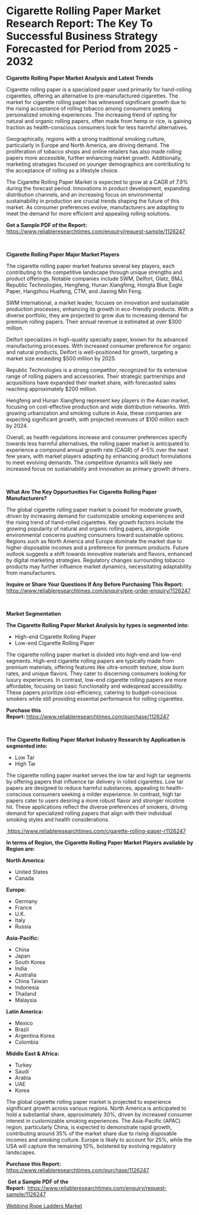 <p><h1>Cigarette Rolling Paper Market Research Report: The Key To Successful Business Strategy Forecasted for Period from 2025 - 2032</h1></p><p><strong>Cigarette Rolling Paper Market Analysis and Latest Trends</strong></p>
<p><p>Cigarette rolling paper is a specialized paper used primarily for hand-rolling cigarettes, offering an alternative to pre-manufactured cigarettes. The market for cigarette rolling paper has witnessed significant growth due to the rising acceptance of rolling tobacco among consumers seeking personalized smoking experiences. The increasing trend of opting for natural and organic rolling papers, often made from hemp or rice, is gaining traction as health-conscious consumers look for less harmful alternatives.</p><p>Geographically, regions with a strong traditional smoking culture, particularly in Europe and North America, are driving demand. The proliferation of tobacco shops and online retailers has also made rolling papers more accessible, further enhancing market growth. Additionally, marketing strategies focused on younger demographics are contributing to the acceptance of rolling as a lifestyle choice.</p><p>The Cigarette Rolling Paper Market is expected to grow at a CAGR of 7.9% during the forecast period. Innovations in product development, expanding distribution channels, and an increasing focus on environmental sustainability in production are crucial trends shaping the future of this market. As consumer preferences evolve, manufacturers are adapting to meet the demand for more efficient and appealing rolling solutions.</p></p>
<p><strong>Get a Sample PDF of the Report:&nbsp;</strong> <a href="https://www.reliableresearchtimes.com/enquiry/request-sample/1126247?utm_campaign=2105&utm_medium=2&utm_source=Github&utm_content=ia&utm_term=09022025&utm_id=cigarette-rolling-paper">https://www.reliableresearchtimes.com/enquiry/request-sample/1126247</a></p>
<p>&nbsp;</p>
<p><strong>Cigarette Rolling Paper Major Market Players</strong></p>
<p><p>The cigarette rolling paper market features several key players, each contributing to the competitive landscape through unique strengths and product offerings. Notable companies include SWM, Delfort, Glatz, BMJ, Republic Technologies, Hengfeng, Hunan Xiangfeng, Hongta Blue Eagle Paper, Hangzhou Huafeng, CTM, and Jiaxing Min Feng.</p><p>SWM International, a market leader, focuses on innovation and sustainable production processes, enhancing its growth in eco-friendly products. With a diverse portfolio, they are projected to grow due to increasing demand for premium rolling papers. Their annual revenue is estimated at over $300 million.</p><p>Delfort specializes in high-quality specialty paper, known for its advanced manufacturing processes. With increased consumer preference for organic and natural products, Delfort is well-positioned for growth, targeting a market size exceeding $500 million by 2025.</p><p>Republic Technologies is a strong competitor, recognized for its extensive range of rolling papers and accessories. Their strategic partnerships and acquisitions have expanded their market share, with forecasted sales reaching approximately $200 million.</p><p>Hengfeng and Hunan Xiangfeng represent key players in the Asian market, focusing on cost-effective production and wide distribution networks. With growing urbanization and smoking culture in Asia, these companies are expecting significant growth, with projected revenues of $100 million each by 2024.</p><p>Overall, as health regulations increase and consumer preferences specify towards less harmful alternatives, the rolling paper market is anticipated to experience a compound annual growth rate (CAGR) of 4-5% over the next few years, with market players adapting by enhancing product formulations to meet evolving demands. The competitive dynamics will likely see increased focus on sustainability and innovation as primary growth drivers.</p></p>
<p>&nbsp;</p>
<p><strong>What Are The Key Opportunities For Cigarette Rolling Paper Manufacturers?</strong></p>
<p><p>The global cigarette rolling paper market is poised for moderate growth, driven by increasing demand for customizable smoking experiences and the rising trend of hand-rolled cigarettes. Key growth factors include the growing popularity of natural and organic rolling papers, alongside environmental concerns pushing consumers toward sustainable options. Regions such as North America and Europe dominate the market due to higher disposable incomes and a preference for premium products. Future outlook suggests a shift towards innovative materials and flavors, enhanced by digital marketing strategies. Regulatory changes surrounding tobacco products may further influence market dynamics, necessitating adaptability from manufacturers.</p></p>
<p><strong>Inquire or Share Your Questions If Any Before Purchasing This Report:</strong> <a href="https://www.reliableresearchtimes.com/enquiry/pre-order-enquiry/1126247?utm_campaign=2105&utm_medium=2&utm_source=Github&utm_content=ia&utm_term=09022025&utm_id=cigarette-rolling-paper">https://www.reliableresearchtimes.com/enquiry/pre-order-enquiry/1126247</a></p>
<p>&nbsp;</p>
<p><strong>Market Segmentation</strong></p>
<p><strong>The Cigarette Rolling Paper Market Analysis by types is segmented into:</strong></p>
<p><ul><li>High-end Cigarette Rolling Paper</li><li>Low-end Cigarette Rolling Paper</li></ul></p>
<p><p>The cigarette rolling paper market is divided into high-end and low-end segments. High-end cigarette rolling papers are typically made from premium materials, offering features like ultra-smooth texture, slow burn rates, and unique flavors. They cater to discerning consumers looking for luxury experiences. In contrast, low-end cigarette rolling papers are more affordable, focusing on basic functionality and widespread accessibility. These papers prioritize cost-efficiency, catering to budget-conscious smokers while still providing essential performance for rolling cigarettes.</p></p>
<p><strong>Purchase this Report:&nbsp;</strong><a href="https://www.reliableresearchtimes.com/purchase/1126247?utm_campaign=2105&utm_medium=2&utm_source=Github&utm_content=ia&utm_term=09022025&utm_id=cigarette-rolling-paper">https://www.reliableresearchtimes.com/purchase/1126247</a></p>
<p>&nbsp;</p>
<p><strong>The Cigarette Rolling Paper Market Industry Research by Application is segmented into:</strong></p>
<p><ul><li>Low Tar</li><li>High Tar</li></ul></p>
<p><p>The cigarette rolling paper market serves the low tar and high tar segments by offering papers that influence tar delivery in rolled cigarettes. Low tar papers are designed to reduce harmful substances, appealing to health-conscious consumers seeking a milder experience. In contrast, high tar papers cater to users desiring a more robust flavor and stronger nicotine hit. These applications reflect the diverse preferences of smokers, driving demand for specialized rolling papers that align with their individual smoking styles and health considerations.</p></p>
<p><a href="https://www.reliableresearchtimes.com/cigarette-rolling-paper-r1126247?utm_campaign=2105&utm_medium=2&utm_source=Github&utm_content=ia&utm_term=09022025&utm_id=cigarette-rolling-paper">&nbsp;https://www.reliableresearchtimes.com/cigarette-rolling-paper-r1126247</a></p>
<p><strong>In terms of Region, the Cigarette Rolling Paper Market Players available by Region are:</strong></p>
<p>
    <p> <strong> North America: </strong>
        <ul>
            <li>United States</li>
            <li>Canada</li>
        </ul>
        </p> 
    <p> <strong> Europe: </strong>
        <ul>
            <li>Germany</li>
            <li>France</li>
            <li>U.K.</li>
            <li>Italy</li>
            <li>Russia</li>
        </ul>
        </p> 
    <p> <strong> Asia-Pacific: </strong>
        <ul>
            <li>China</li>
            <li>Japan</li>
            <li>South Korea</li>
            <li>India</li>
            <li>Australia</li>
            <li>China Taiwan</li>
            <li>Indonesia</li>
            <li>Thailand</li>
            <li>Malaysia</li>
        </ul>
        </p> 
    <p> <strong> Latin America: </strong>
        <ul>
            <li>Mexico</li>
            <li>Brazil</li>
            <li>Argentina Korea</li>
            <li>Colombia</li>
        </ul>
        </p> 
    <p> <strong> Middle East & Africa: </strong>
        <ul>
            <li>Turkey</li>
            <li>Saudi</li>
            <li>Arabia</li>
            <li>UAE</li>
            <li>Korea</li>
        </ul>
    </p>
    </p>
<p><p>The global cigarette rolling paper market is projected to experience significant growth across various regions. North America is anticipated to hold a substantial share, approximately 30%, driven by increased consumer interest in customizable smoking experiences. The Asia-Pacific (APAC) region, particularly China, is expected to demonstrate rapid growth, contributing around 35% of the market share due to rising disposable incomes and smoking culture. Europe is likely to account for 25%, while the USA will capture the remaining 10%, bolstered by evolving regulatory landscapes.</p></p>
<p><strong>Purchase this Report: </strong><a href="https://www.reliableresearchtimes.com/purchase/1126247?utm_campaign=2105&utm_medium=2&utm_source=Github&utm_content=ia&utm_term=09022025&utm_id=cigarette-rolling-paper">https://www.reliableresearchtimes.com/purchase/1126247</a></p>
<p>&nbsp;<strong>Get a Sample PDF of the Report:&nbsp;&nbsp;</strong><a href="https://www.reliableresearchtimes.com/enquiry/request-sample/1126247?utm_campaign=2105&utm_medium=2&utm_source=Github&utm_content=ia&utm_term=09022025&utm_id=cigarette-rolling-paper">https://www.reliableresearchtimes.com/enquiry/request-sample/1126247</a></p>
<p><strong></strong></p>
<p><p><a href="https://github.com/MariaWashington76/Market-Research-Report-List-1/blob/main/webbing-rope-ladders-market.md?utm_campaign=2105&utm_medium=2&utm_source=Github&utm_content=ia&utm_term=09022025&utm_id=cigarette-rolling-paper">Webbing Rope Ladders Market</a></p></p>